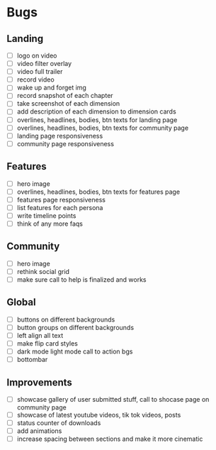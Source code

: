 # Bugs

## Landing

- [ ] logo on video
- [ ] video filter overlay
- [ ] video full trailer
- [ ] record video
- [ ] wake up and forget img
- [ ] record snapshot of each chapter
- [ ] take screenshot of each dimension
- [ ] add description of each dimension to dimension cards
- [ ] overlines, headlines, bodies, btn texts for landing page
- [ ] overlines, headlines, bodies, btn texts for community page
- [ ] landing page responsiveness
- [ ] community page responsiveness

## Features

- [ ] hero image
- [ ] overlines, headlines, bodies, btn texts for features page
- [ ] features page responsiveness
- [ ] list features for each persona
- [ ] write timeline points
- [ ] think of any more faqs

## Community

- [ ] hero image
- [ ] rethink social grid
- [ ] make sure call to help is finalized and works

## Global

- [ ] buttons on different backgrounds
- [ ] button groups on different backgrounds
- [ ] left align all text
- [ ] make flip card styles
- [ ] dark mode light mode call to action bgs
- [ ] bottombar

## Improvements

- [ ] showcase gallery of user submitted stuff, call to shocase page on community page
- [ ] showcase of latest youtube videos, tik tok videos, posts
- [ ] status counter of downloads
- [ ] add animations
- [ ] increase spacing between sections and make it more cinematic
